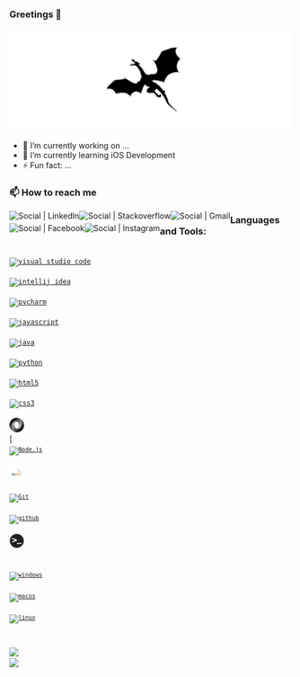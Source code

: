 ### Greetings 👋

[![Social banner for Tomaz Mazej](https://github.com/TomazMazej/TomazMazej/blob/main/assets/mazejgames_banner.png)](https://www.facebook.com/mazejgames)

- 🔭 I’m currently working on ...
- 🌱 I’m currently learning iOS Development
- ⚡ Fun fact: ...

### 📫 How to reach me
[<img align="left" alt="Social | LinkedIn" height="22px" src="https://cdn.jsdelivr.net/npm/simple-icons@v3/icons/linkedin.svg" />][linkedin]
[<img align="left" alt="Social | Stackoverflow" height="22px" src="https://cdn.jsdelivr.net/npm/simple-icons@v3/icons/stackoverflow.svg" />][stackoverflow]
[<img align="left" alt="Social | Gmail" height="22px" src="https://cdn.jsdelivr.net/npm/simple-icons@v3/icons/gmail.svg" />][gmail]
[<img align="left" alt="Social | Facebook" height="22px" src="https://cdn.jsdelivr.net/npm/simple-icons@3.4.0/icons/facebook.svg" />][facebook]
[<img align="left" alt="Social | Instagram" height="22px" src="https://cdn.jsdelivr.net/npm/simple-icons@v3/icons/instagram.svg" />][instagram]

### Languages and Tools:

[<code>
<img alt="visual studio code" width="26px" src="https://img.icons8.com/fluent/240/000000/visual-studio-code-2019.png" />
</code>](https://code.visualstudio.com/)
[<code>
<img alt="intellij idea" width="26px" src="https://img.icons8.com/color/240/000000/intellij-idea.png" />
</code>](https://www.jetbrains.com/idea/)
[<code>
<img alt="pycharm" width="26px" src="https://img.icons8.com/color/240/000000/pycharm.png" />
</code>](https://www.jetbrains.com/pycharm/)
[<code>
<img alt="javascript" width="26px" src="https://img.icons8.com/color/240/000000/javascript.png" />
</code>](https://developer.mozilla.org/en-US/docs/Web/JavaScript)
[<code>
<img alt="java" width="26px" src="https://img.icons8.com/color/240/000000/java-coffee-cup-logo.png">
</code>](https://docs.oracle.com/en/java/)
[<code>
<img alt="python" width="26px" src="https://img.icons8.com/color/240/000000/python.png">
</code>](https://www.python.org/)
[<code>
<img alt="html5" width="26px" src="https://img.icons8.com/color/240/000000/html-5.png">
</code>](https://developer.mozilla.org/en-US/docs/Web/HTML)
[<code>
<img alt="css3" width="26px" src="https://img.icons8.com/color/240/000000/css3.png">
</code>](https://developer.mozilla.org/en-US/docs/Web/CSS)
[<code>
<img alt="json" width="26px" src="https://raw.githubusercontent.com/github/explore/80688e429a7d4ef2fca1e82350fe8e3517d3494d/topics/json/json.png">
</code>](https://www.json.org/json-en.html)
[<code>
[<code>
<img alt="Node.js" width="26px" src="https://img.icons8.com/color/240/000000/nodejs.png">
</code>](https://nodejs.org/en/)
[<code>
<img alt="MySQL" width="26px" src="https://raw.githubusercontent.com/github/explore/80688e429a7d4ef2fca1e82350fe8e3517d3494d/topics/mysql/mysql.png">
</code>](https://dev.mysql.com/)
[<code>
<img alt="Git" width="26px" src="https://img.icons8.com/color/240/000000/git.png">
</code>](https://git-scm.com/)
[<code>
<img alt="github" width="26px" src="https://img.icons8.com/ios-glyphs/240/000000/github.png">
</code>](https://github.com/)
[<code>
<img alt="terminal" width="26px" src="https://raw.githubusercontent.com/github/explore/80688e429a7d4ef2fca1e82350fe8e3517d3494d/topics/terminal/terminal.png">
</code>](https://docs.microsoft.com/en-us/windows/terminal/)
<br />
[<code>
<img alt="windows" width="26px" src="https://img.icons8.com/color/240/000000/windows-10.png">
</code>](https://www.microsoft.com/en-us/windows)
[<code>
<img alt="macos" width="26px" src="https://img.icons8.com/officel/160/000000/mac-logo.png">
</code>](https://developer.apple.com/macos/)
[<code>
<img alt="linux" width="26px" src="https://img.icons8.com/color/96/000000/linux.png">
</code>](https://www.kernel.org/)

![](https://img.shields.io/badge/<WORD_ON_LEFT>-<WORD_ON_RIGHT>-informational?style=flat&logo=<LOGO_NAME>&logoColor=white&color=2bbc8a)
<img align="center" src="https://github-readme-stats.vercel.app/api/top-langs/?username=TomazMazej&count_private=true&show_icons=true&theme=dark" />

[linkedin]: https://www.linkedin.com/in/tomaz-mazej-5a636418b/
[stackoverflow]: https://stackoverflow.com/users/12029044/tomaz-mazej
[gmail]: mailto:tomaz.mazej@gmail.com
[facebook]: https://www.facebook.com/mazejgames
[instagram]: https://www.instagram.com/mazejgames/

